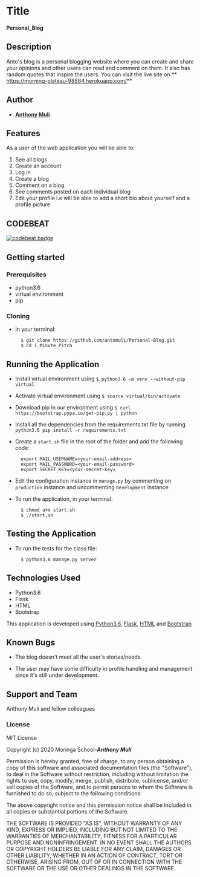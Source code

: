 # Title

**Personal_Blog**

## Description
Anto's blog is a personal blogging website where you can create and share your opinions and other users can read and comment on them. It  also has random quotes that inspire the users.  You can visit the live site on ** https://morning-plateau-98884.herokuapp.com/**

## Author


* [**Anthony Muli**](https://github.com/antomuli)

## Features


As a user of the web application you will be able to:

1. See all blogs
2. Create an account
3. Log in
4. Create a blog
5. Comment on a blog
6. See comments posted on each individual blog
7. Edit your profile i.e will be able to add a short bio about yourself and a profile picture



## CODEBEAT

[![codebeat badge](https://codebeat.co/badges/6feab53a-468f-4b8c-b6bf-1ac5d10bfcd1)](https://codebeat.co/projects/github-com-antomuli-1_minute_pitch-master)

## Getting started
### Prerequisites
* python3.6
* virtual environment
* pip

### Cloning
* In your terminal:
        
        $ git clone https://github.com/antomuli/Personal-Blog.git
        $ cd 1_Minute_Pitch

## Running the Application
* Install virtual environment using `$ python3.6 -m venv --without-pip virtual`
* Activate virtual environment using `$ source virtual/bin/activate`
* Download pip in our environment using `$ curl https://bootstrap.pypa.io/get-pip.py | python`
* Install all the dependencies from the requirements.txt file by running `python3.6 pip install -r requirements.txt`
* Create a `start.sh` file in the root of the folder and add the following code:

        export MAIL_USERNAME=<your-email-address>
        export MAIL_PASSWORD=<your-email-password>
        export SECRET_KEY=<your-secret-key>

* Edit the configuration instance in `manage.py` by commenting on `production` instance and uncommenting `development` instance
* To run the application, in your terminal:

        $ chmod a+x start.sh
        $ ./start.sh
        
## Testing the Application
* To run the tests for the class file:

        $ python3.6 manage.py server
        
## Technologies Used
* Python3.6
* Flask
* HTML
* Bootstrap

This application is developed using [Python3.6](https://www.python.org/doc/), [Flask](http://flask.palletsprojects.com/en/1.1.x/), [HTML](https://getbootstrap.com/) and [Bootstrap](https://getbootstrap.com/)

## Known Bugs
* The blog doesn't meet all the user's stories/needs.

* The user may have some difficulty in profile handling and management since it's still under development.

## Support and Team
Anthony Muli and fellow colleagues

### License

MIT License

Copyright (c) 2020 Moringa School-***Anthony Muli***

Permission is hereby granted, free of charge, to any person obtaining a copy of this software and associated documentation files (the "Software"), 
to deal in the Software without restriction, including without limitation the rights to use, copy, modify, merge, publish, distribute, sublicense, 
and/or sell copies of the Software, and to permit persons to whom the Software is furnished to do so, subject to the following conditions:

The above copyright notice and this permission notice shall be included in all copies or substantial portions of the Software.

THE SOFTWARE IS PROVIDED "AS IS", WITHOUT WARRANTY OF ANY KIND, EXPRESS OR IMPLIED, INCLUDING BUT NOT LIMITED TO THE WARRANTIES OF MERCHANTABILITY, 
FITNESS FOR A PARTICULAR PURPOSE AND NONINFRINGEMENT. IN NO EVENT SHALL THE AUTHORS OR COPYRIGHT HOLDERS BE LIABLE FOR ANY CLAIM, DAMAGES OR OTHER LIABILITY, 
WHETHER IN AN ACTION OF CONTRACT, TORT OR OTHERWISE, ARISING FROM, OUT OF OR IN CONNECTION WITH THE SOFTWARE OR THE USE OR OTHER DEALINGS IN THE SOFTWARE.